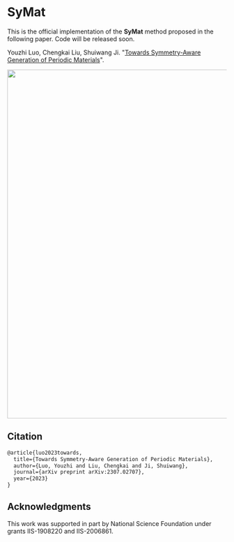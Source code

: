 # SyMat

This is the official implementation of the **SyMat** method proposed in the following paper. Code will be released soon.

Youzhi Luo, Chengkai Liu, Shuiwang Ji. "[Towards Symmetry-Aware Generation of Periodic Materials](https://arxiv.org/abs/2307.02707)".

<p align="center">
<img src="https://github.com/divelab/AIRS/blob/main/OpenMat/SyMat/assets/symat.png" width="800" class="center" alt=""/>
    <br/>
</p>

## Citation
```latex
@article{luo2023towards,
  title={Towards Symmetry-Aware Generation of Periodic Materials},
  author={Luo, Youzhi and Liu, Chengkai and Ji, Shuiwang},
  journal={arXiv preprint arXiv:2307.02707},
  year={2023}
}
```

## Acknowledgments
This work was supported in part by National Science Foundation under grants IIS-1908220 and IIS-2006861.

